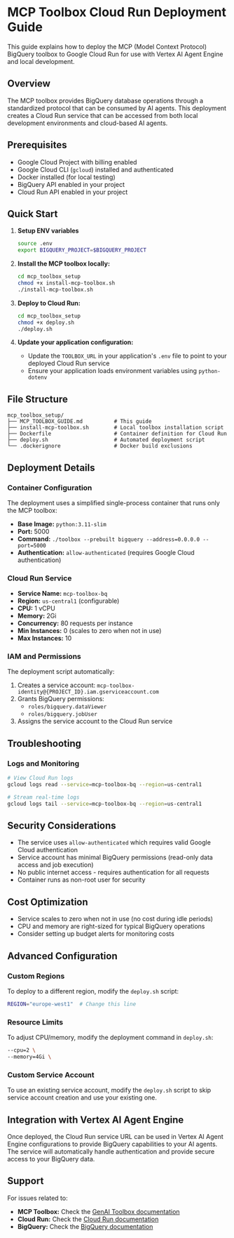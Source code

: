 # MCP Toolbox Cloud Run Deployment Guide

This guide explains how to deploy the MCP (Model Context Protocol) BigQuery toolbox to Google Cloud Run for use with Vertex AI Agent Engine and local development.

## Overview

The MCP toolbox provides BigQuery database operations through a standardized protocol that can be consumed by AI agents. This deployment creates a Cloud Run service that can be accessed from both local development environments and cloud-based AI agents.

## Prerequisites

- Google Cloud Project with billing enabled
- Google Cloud CLI (`gcloud`) installed and authenticated
- Docker installed (for local testing)
- BigQuery API enabled in your project
- Cloud Run API enabled in your project

## Quick Start

1. **Setup ENV variables**
   ```bash
   source .env
   export BIGQUERY_PROJECT=$BIGQUERY_PROJECT
   ```

2. **Install the MCP toolbox locally:**
   ```bash
   cd mcp_toolbox_setup
   chmod +x install-mcp-toolbox.sh
   ./install-mcp-toolbox.sh
   ```

3. **Deploy to Cloud Run:**
   ```bash
   cd mcp_toolbox_setup
   chmod +x deploy.sh
   ./deploy.sh
   ```

4. **Update your application configuration:**
   - Update the `TOOLBOX_URL` in your application's `.env` file to point to your deployed Cloud Run service
   - Ensure your application loads environment variables using `python-dotenv`

## File Structure

```
mcp_toolbox_setup/
├── MCP_TOOLBOX_GUIDE.md          # This guide
├── install-mcp-toolbox.sh        # Local toolbox installation script
├── Dockerfile                    # Container definition for Cloud Run
├── deploy.sh                     # Automated deployment script
└── .dockerignore                 # Docker build exclusions
```

## Deployment Details

### Container Configuration

The deployment uses a simplified single-process container that runs only the MCP toolbox:

- **Base Image:** `python:3.11-slim`
- **Port:** 5000
- **Command:** `./toolbox --prebuilt bigquery --address=0.0.0.0 --port=5000`
- **Authentication:** `allow-authenticated` (requires Google Cloud authentication)

### Cloud Run Service

- **Service Name:** `mcp-toolbox-bq`
- **Region:** `us-central1` (configurable)
- **CPU:** 1 vCPU
- **Memory:** 2Gi
- **Concurrency:** 80 requests per instance
- **Min Instances:** 0 (scales to zero when not in use)
- **Max Instances:** 10

### IAM and Permissions

The deployment script automatically:

1. Creates a service account: `mcp-toolbox-identity@{PROJECT_ID}.iam.gserviceaccount.com`
2. Grants BigQuery permissions:
   - `roles/bigquery.dataViewer`
   - `roles/bigquery.jobUser`
3. Assigns the service account to the Cloud Run service

## Troubleshooting

### Logs and Monitoring

```bash
# View Cloud Run logs
gcloud logs read --service=mcp-toolbox-bq --region=us-central1

# Stream real-time logs
gcloud logs tail --service=mcp-toolbox-bq --region=us-central1
```

## Security Considerations

- The service uses `allow-authenticated` which requires valid Google Cloud authentication
- Service account has minimal BigQuery permissions (read-only data access and job execution)
- No public internet access - requires authentication for all requests
- Container runs as non-root user for security

## Cost Optimization

- Service scales to zero when not in use (no cost during idle periods)
- CPU and memory are right-sized for typical BigQuery operations
- Consider setting up budget alerts for monitoring costs

## Advanced Configuration

### Custom Regions

To deploy to a different region, modify the `deploy.sh` script:

```bash
REGION="europe-west1"  # Change this line
```

### Resource Limits

To adjust CPU/memory, modify the deployment command in `deploy.sh`:

```bash
--cpu=2 \
--memory=4Gi \
```

### Custom Service Account

To use an existing service account, modify the `deploy.sh` script to skip service account creation and use your existing one.

## Integration with Vertex AI Agent Engine

Once deployed, the Cloud Run service URL can be used in Vertex AI Agent Engine configurations to provide BigQuery capabilities to your AI agents. The service will automatically handle authentication and provide secure access to your BigQuery data.

## Support

For issues related to:
- **MCP Toolbox:** Check the [GenAI Toolbox documentation](https://googleapis.github.io/genai-toolbox/)
- **Cloud Run:** Check the [Cloud Run documentation](https://cloud.google.com/run/docs)
- **BigQuery:** Check the [BigQuery documentation](https://cloud.google.com/bigquery/docs)
